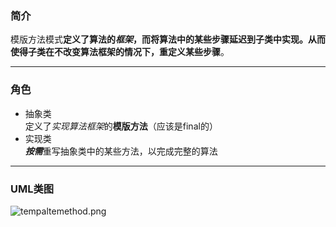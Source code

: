### 简介  
模版方法模式**定义了算法的*框架*，而将算法中的某些步骤延迟到子类中实现。从而使得子类在不改变算法框架的情况下，重定义某些步骤**。  

---

### 角色  

* 抽象类  
定义了*实现算法框架*的**模版方法**（应该是final的）  
* 实现类     
***按需***重写抽象类中的某些方法，以完成完整的算法  

---

### UML类图  

![tempaltemethod.png](http://timd.cn/content/images/pictures/templatemethod.png)  
